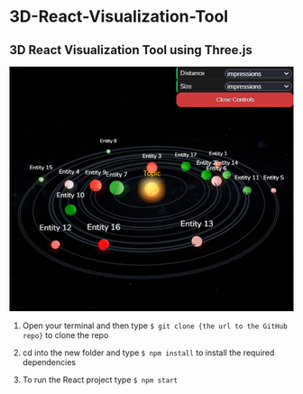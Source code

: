 # 3D-React-Visualization-Tool
 ## 3D React Visualization Tool using Three.js

 ![Chart](screen.png)

1. Open your terminal and then type `$ git clone {the url to the GitHub repo}` to clone the repo

2. cd into the new folder and type `$ npm install` to install the required dependencies

3. To run the React project type `$ npm start`

